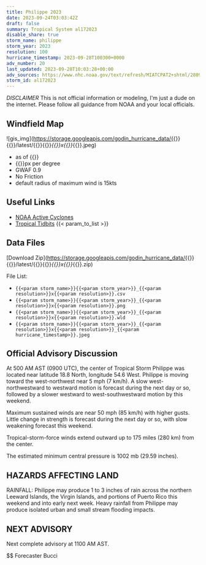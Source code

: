 ```yaml
---
title: Philippe 2023
date: 2023-09-24T03:03:42Z
draft: false
summary: Tropical System al172023
disable_share: true
storm_name: philippe
storm_year: 2023
resolution: 100
hurricane_timestamp: 2023-09-28T100300+0000
adv_number: 20
last_updated: 2023-09-28T10:03:28+00:00
adv_sources: https://www.nhc.noaa.gov/text/refresh/MIATCPAT2+shtml/280900.shtml;https://www.nhc.noaa.gov/refresh/graphics_at2+shtml/090311.shtml?cone
storm_id: al172023
---
```

*DISCLAIMER* This is not official information or modeling, I'm just a dude on the internet.  Please follow all guidance from NOAA and your local officials.

## Windfield Map
![gis_img](https://storage.googleapis.com/godin_hurricane_data/{{<param storm_name>}}{{<param storm_year>}}/latest/{{<param storm_name>}}{{<param storm_year>}}_{{<param resolution>}}x{{<param resolution>}}_{{<param hurricane_timestamp>}}.jpeg)

- as of {{<param last_updated>}}
- {{<param resolution>}}px per degree
- GWAF 0.9
- No Friction
- default radius of maximum wind is 15kts

## Useful Links
- [NOAA Active Cyclones](https://www.nhc.noaa.gov/)
- [Tropical Tidbits](https://www.tropicaltidbits.com/storminfo/)
{{< param_to_list >}}

## Data Files
[Download Zip](https://storage.googleapis.com/godin_hurricane_data/{{<param storm_name>}}{{<param storm_year>}}/latest/{{<param storm_name>}}{{<param storm_year>}}_{{<param resolution>}}x{{<param resolution>}}_{{<param hurricane_timestamp>}}.zip)

File List:
- `{{<param storm_name>}}{{<param storm_year>}}_{{<param resolution>}}x{{<param resolution>}}.csv`
- `{{<param storm_name>}}{{<param storm_year>}}_{{<param resolution>}}x{{<param resolution>}}.png`
- `{{<param storm_name>}}{{<param storm_year>}}_{{<param resolution>}}x{{<param resolution>}}.wld`
- `{{<param storm_name>}}{{<param storm_year>}}_{{<param resolution>}}x{{<param resolution>}}_{{<param hurricane_timestamp>}}.jpeg`


## Official Advisory Discussion
At 500 AM AST (0900 UTC), the center of Tropical Storm Philippe was 
located near latitude 18.8 North, longitude 54.6 West. Philippe is 
moving toward the west-northwest near 5 mph (7 km/h).  A slow 
west-northwestward to westward motion is forecast during the next 
day or so, followed by a slower westward to west-southwestward 
motion by this weekend.
 
Maximum sustained winds are near 50 mph (85 km/h) with higher gusts.
Little change in strength is forecast during the next day or so,
with slow weakening forecast this weekend.
 
Tropical-storm-force winds extend outward up to 175 miles (280 km)
from the center.
 
The estimated minimum central pressure is 1002 mb (29.59 inches).
 
 
HAZARDS AFFECTING LAND
----------------------
RAINFALL:  Philippe may produce 1 to 3 inches of rain across the 
northern Leeward Islands, the Virgin Islands, and portions of Puerto 
Rico this weekend and into early next week.  Heavy rainfall from 
Philippe may produce isolated urban and small stream flooding 
impacts.
 
 
NEXT ADVISORY
-------------
Next complete advisory at 1100 AM AST.
 
$$
Forecaster Bucci